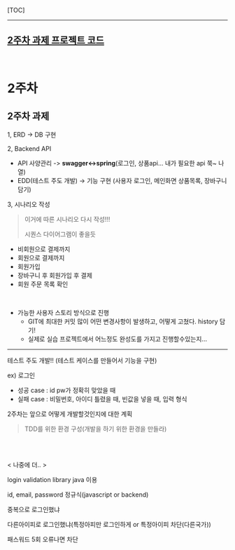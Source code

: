 [TOC]

---

## [2주차 과제 프로젝트 코드](<https://github.com/jungeunlee95/shopping-mall>)

<br>

# 2주차

## 2주차 과제

1, ERD -> DB 구현

2, Backend API 

- API 사양관리 -> **swagger<->spring**(로그인, 상품api... 내가 필요한 api 쭉~ 나열)
- EDD(테스트 주도 개발) -> 기능 구현 (사용자 로그인, 메인화면 상품목록, 장바구니 담기)

3, 시나리오 작성

> 이거에 따른 시나리오 다시 작성!!!
>
> 시퀀스 다이어그램이 좋을듯

- 비회원으로 결제까지
- 회원으로 결제까지
- 회원가입
- 장바구니 후 회원가입 후 결제 
- 회원 주문 목록 확인 

<br>

- 가능한 사용자 스토리 방식으로 진행
  - GIT에 최대한 커밋 많이 어떤 변경사항이 발생하고, 어떻게 고쳤다. history 담기!
  - 실제로 실습 프로젝트에서 어느정도 완성도를 가지고 진행할수있는지...

---

테스트 주도 개발!! (테스트 케이스를 만들어서 기능을 구현)

ex) 로그인

- 성공 case : id pw가 정확히 맞았을 때
- 실패 case : 비밀번호, 아이디 틀렸을 때, 빈값을 넣을 때, 입력 형식



2주차는 앞으로 어떻게 개발할것인지에 대한 계획

> TDD를 위한 환경 구성(개발을 하기 위한 환경을 만들라)

<br>

<br>



 < 나중에 더.. >

login validation library java 이용

id, email, password 정규식(javascript or backend)

중복으로 로그인했냐

다른아이피로 로그인했냐(특정아피만 로그인하게 or 특정아이피 차단(다른국가))

패스워드 5회 오류나면 차단




